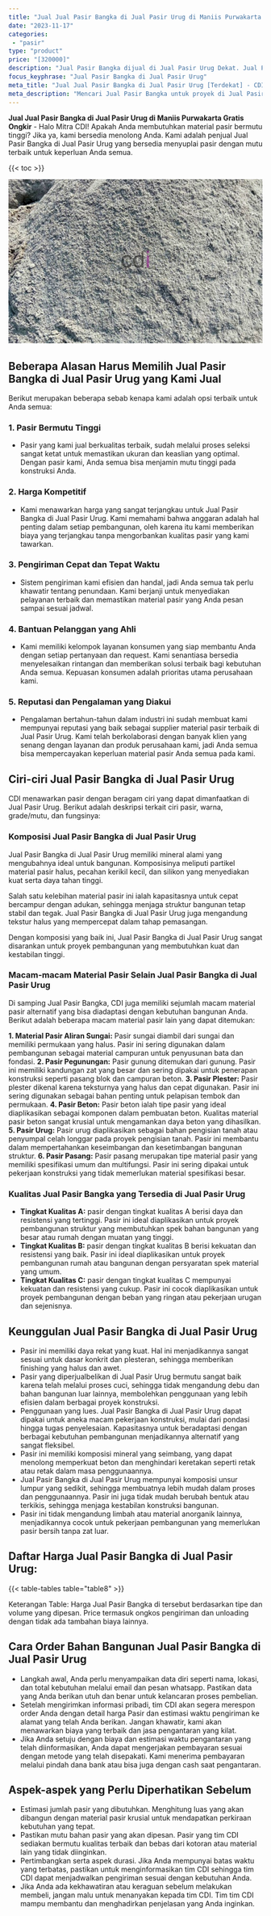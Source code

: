 ```yaml
---
title: "Jual Jual Pasir Bangka di Jual Pasir Urug di Maniis Purwakarta Gratis Ongkir"
date: "2023-11-17"
categories:
 - "pasir"
type: "product"
price: "[320000]"
description: "Jual Pasir Bangka dijual di Jual Pasir Urug Dekat. Jual Pasir Bangka ini sering dipakai dalam proyek konstruksi sebagai bahan campuran yang terpilih dan bersih. Silakan hubungi kami untuk informasi lebih lanjut."
focus_keyphrase: "Jual Pasir Bangka di Jual Pasir Urug"
meta_title: "Jual Jual Pasir Bangka di Jual Pasir Urug [Terdekat] - CDI"
meta_description: "Mencari Jual Pasir Bangka untuk proyek di Jual Pasir Urug? Kami memiliki Jual Pasir Bangka berkualitas untuk material adukan. Raih penawaran terbaik sekarang."
---
```


**Jual Jual Pasir Bangka di Jual Pasir Urug di Maniis Purwakarta Gratis Ongkir** - Halo Mitra CDI! Apakah Anda membutuhkan material pasir bermutu tinggi? Jika ya, kami bersedia menolong Anda. Kami adalah penjual Jual Pasir Bangka di Jual Pasir Urug yang bersedia menyuplai pasir dengan mutu terbaik untuk keperluan Anda semua.

{{< toc >}}

![Jual Jual Pasir Bangka di Jual Pasir Urug di Maniis Purwakarta Gratis Ongkir](/images/pasir/pasir-bangunan-04.jpg)

## Beberapa Alasan Harus Memilih Jual Pasir Bangka di Jual Pasir Urug yang Kami Jual

Berikut merupakan beberapa sebab kenapa kami adalah opsi terbaik untuk Anda semua:

### 1. Pasir Bermutu Tinggi

*   Pasir yang kami jual berkualitas terbaik, sudah melalui proses seleksi sangat ketat untuk memastikan ukuran dan keaslian yang optimal. Dengan pasir kami, Anda semua bisa menjamin mutu tinggi pada konstruksi Anda.

### 2. Harga Kompetitif

*   Kami menawarkan harga yang sangat terjangkau untuk Jual Pasir Bangka di Jual Pasir Urug. Kami memahami bahwa anggaran adalah hal penting dalam setiap pembangunan, oleh karena itu kami memberikan biaya yang terjangkau tanpa mengorbankan kualitas pasir yang kami tawarkan.

### 3. Pengiriman Cepat dan Tepat Waktu

*   Sistem pengiriman kami efisien dan handal, jadi Anda semua tak perlu khawatir tentang penundaan. Kami berjanji untuk menyediakan pelayanan terbaik dan memastikan material pasir yang Anda pesan sampai sesuai jadwal.

### 4. Bantuan Pelanggan yang Ahli

*   Kami memiliki kelompok layanan konsumen yang siap membantu Anda dengan setiap pertanyaan dan request. Kami senantiasa bersedia menyelesaikan rintangan dan memberikan solusi terbaik bagi kebutuhan Anda semua. Kepuasan konsumen adalah prioritas utama perusahaan kami.

### 5. Reputasi dan Pengalaman yang Diakui

*   Pengalaman bertahun-tahun dalam industri ini sudah membuat kami mempunyai reputasi yang baik sebagai supplier material pasir terbaik di Jual Pasir Urug. Kami telah berkolaborasi dengan banyak klien yang senang dengan layanan dan produk perusahaan kami, jadi Anda semua bisa mempercayakan keperluan material pasir Anda semua pada kami.

## Ciri-ciri Jual Pasir Bangka di Jual Pasir Urug

CDI menawarkan pasir dengan beragam ciri yang dapat dimanfaatkan di Jual Pasir Urug. Berikut adalah deskripsi terkait ciri pasir, warna, grade/mutu, dan fungsinya:

### Komposisi Jual Pasir Bangka di Jual Pasir Urug

Jual Pasir Bangka di Jual Pasir Urug memiliki mineral alami yang mengubahnya ideal untuk bangunan. Komposisinya meliputi partikel material pasir halus, pecahan kerikil kecil, dan silikon yang menyediakan kuat serta daya tahan tinggi.

Salah satu kelebihan material pasir ini ialah kapasitasnya untuk cepat bercampur dengan adukan, sehingga menjaga struktur bangunan tetap stabil dan tegak. Jual Pasir Bangka di Jual Pasir Urug juga mengandung tekstur halus yang mempercepat dalam tahap pemasangan.

Dengan komposisi yang baik ini, Jual Pasir Bangka di Jual Pasir Urug sangat disarankan untuk proyek pembangunan yang membutuhkan kuat dan kestabilan tinggi.

### Macam-macam Material Pasir Selain Jual Pasir Bangka di Jual Pasir Urug

Di samping Jual Pasir Bangka, CDI juga memiliki sejumlah macam material pasir alternatif yang bisa diadaptasi dengan kebutuhan bangunan Anda. Berikut adalah beberapa macam material pasir lain yang dapat ditemukan:

**1\. Material Pasir Aliran Sungai:** Pasir sungai diambil dari sungai dan memiliki permukaan yang halus. Pasir ini sering digunakan dalam pembangunan sebagai material campuran untuk penyusunan bata dan fondasi.
**2\. Pasir Pegunungan:** Pasir gunung ditemukan dari gunung. Pasir ini memiliki kandungan zat yang besar dan sering dipakai untuk penerapan konstruksi seperti pasang blok dan campuran beton.
**3\. Pasir Plester:** Pasir plester dikenal karena teksturnya yang halus dan cepat digunakan. Pasir ini sering digunakan sebagai bahan penting untuk pelapisan tembok dan permukaan.
**4\. Pasir Beton:** Pasir beton ialah tipe pasir yang ideal diaplikasikan sebagai komponen dalam pembuatan beton. Kualitas material pasir beton sangat krusial untuk mengamankan daya beton yang dihasilkan.
**5\. Pasir Urug:** Pasir urug diaplikasikan sebagai bahan pengisian tanah atau penyumpal celah longgar pada proyek pengisian tanah. Pasir ini membantu dalam mempertahankan keseimbangan dan kesetimbangan bangunan struktur.
**6\. Pasir Pasang:** Pasir pasang merupakan tipe material pasir yang memiliki spesifikasi umum dan multifungsi. Pasir ini sering dipakai untuk pekerjaan konstruksi yang tidak memerlukan material spesifikasi besar.

### Kualitas Jual Pasir Bangka yang Tersedia di Jual Pasir Urug

*   **Tingkat Kualitas A:** pasir dengan tingkat kualitas A berisi daya dan resistensi yang tertinggi. Pasir ini ideal diaplikasikan untuk proyek pembangunan struktur yang membutuhkan spek bahan bangunan yang besar atau rumah dengan muatan yang tinggi.
*   **Tingkat Kualitas B:** pasir dengan tingkat kualitas B berisi kekuatan dan resistensi yang baik. Pasir ini ideal diaplikasikan untuk proyek pembangunan rumah atau bangunan dengan persyaratan spek material yang umum.
*   **Tingkat Kualitas C:** pasir dengan tingkat kualitas C mempunyai kekuatan dan resistensi yang cukup. Pasir ini cocok diaplikasikan untuk proyek pembangunan dengan beban yang ringan atau pekerjaan urugan dan sejenisnya.

## Keunggulan Jual Pasir Bangka di Jual Pasir Urug

*   Pasir ini memiliki daya rekat yang kuat. Hal ini menjadikannya sangat sesuai untuk dasar konkrit dan plesteran, sehingga memberikan finishing yang halus dan awet.
*   Pasir yang diperjualbelikan di Jual Pasir Urug bermutu sangat baik karena telah melalui proses cuci, sehingga tidak mengandung debu dan bahan bangunan luar lainnya, membolehkan penggunaan yang lebih efisien dalam berbagai proyek konstruksi.
*   Penggunaan yang lues. Jual Pasir Bangka di Jual Pasir Urug dapat dipakai untuk aneka macam pekerjaan konstruksi, mulai dari pondasi hingga tugas penyelesaian. Kapasitasnya untuk beradaptasi dengan berbagai kebutuhan pembangunan menjadikannya alternatif yang sangat fleksibel.
*   Pasir ini memiliki komposisi mineral yang seimbang, yang dapat menolong memperkuat beton dan menghindari keretakan seperti retak atau retak dalam masa penggunaannya.
*   Jual Pasir Bangka di Jual Pasir Urug mempunyai komposisi unsur lumpur yang sedikit, sehingga membuatnya lebih mudah dalam proses dan penggunaannya. Pasir ini juga tidak mudah berubah bentuk atau terkikis, sehingga menjaga kestabilan konstruksi bangunan.
*   Pasir ini tidak mengandung limbah atau material anorganik lainnya, menjadikannya cocok untuk pekerjaan pembangunan yang memerlukan pasir bersih tanpa zat luar.

## Daftar Harga Jual Pasir Bangka di Jual Pasir Urug:

{{< table-tables table="table8" >}}

Keterangan Table: Harga Jual Pasir Bangka di tersebut berdasarkan tipe dan volume yang dipesan. Price termasuk ongkos pengiriman dan unloading dengan tidak ada tambahan biaya lainnya.

## Cara Order Bahan Bangunan Jual Pasir Bangka di Jual Pasir Urug

*   Langkah awal, Anda perlu menyampaikan data diri seperti nama, lokasi, dan total kebutuhan melalui email dan pesan whatsapp. Pastikan data yang Anda berikan utuh dan benar untuk kelancaran proses pembelian.
*   Setelah mengirimkan informasi pribadi, tim CDI akan segera merespon order Anda dengan detail harga Pasir dan estimasi waktu pengiriman ke alamat yang telah Anda berikan. Jangan khawatir, kami akan menawarkan biaya yang terbaik dan jasa pengantaran yang kilat.
*   Jika Anda setuju dengan biaya dan estimasi waktu pengantaran yang telah diinformasikan, Anda dapat mengerjakan pembayaran sesuai dengan metode yang telah disepakati. Kami menerima pembayaran melalui pindah dana bank atau bisa juga dengan cash saat pengantaran.

## Aspek-aspek yang Perlu Diperhatikan Sebelum

*   Estimasi jumlah pasir yang dibutuhkan. Menghitung luas yang akan dibangun dengan material pasir krusial untuk mendapatkan perkiraan kebutuhan yang tepat.
*   Pastikan mutu bahan pasir yang akan dipesan. Pasir yang tim CDI sediakan bermutu kualitas terbaik dan bebas dari kotoran atau material lain yang tidak diinginkan.
*   Pertimbangkan serta aspek durasi. Jika Anda mempunyai batas waktu yang terbatas, pastikan untuk menginformasikan tim CDI sehingga tim CDI dapat menjadwalkan pengiriman sesuai dengan kebutuhan Anda.
*   Jika Anda ada kekhawatiran atau keraguan sebelum melakukan membeli, jangan malu untuk menanyakan kepada tim CDI. Tim tim CDI mampu membantu dan menghadirkan penjelasan yang Anda inginkan.